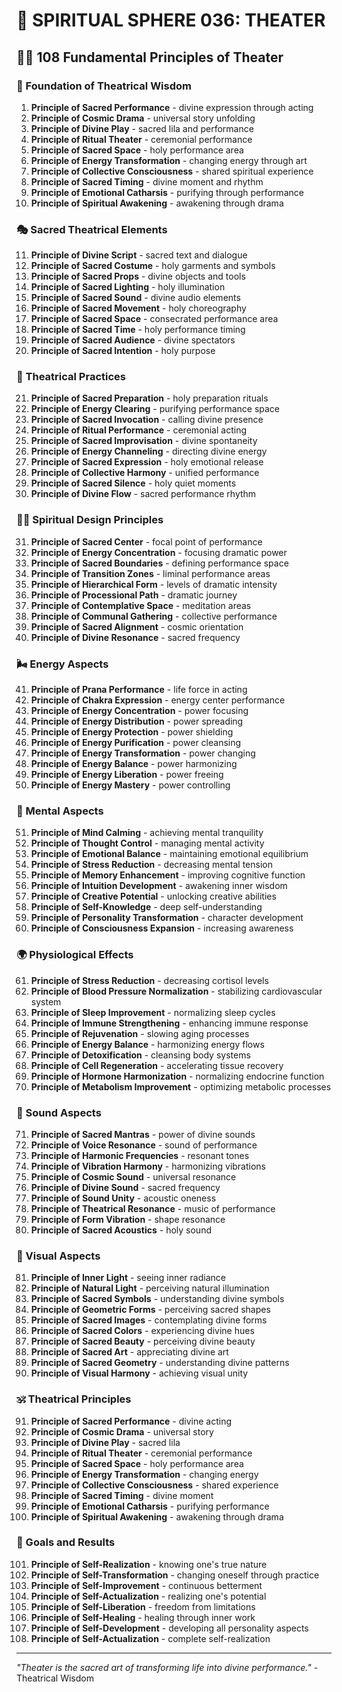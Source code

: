 # 🌟 SPIRITUAL SPHERE 036: THEATER

## 🧘‍♀️ 108 Fundamental Principles of Theater

### 🌌 Foundation of Theatrical Wisdom

1. **Principle of Sacred Performance** - divine expression through acting
2. **Principle of Cosmic Drama** - universal story unfolding
3. **Principle of Divine Play** - sacred lila and performance
4. **Principle of Ritual Theater** - ceremonial performance
5. **Principle of Sacred Space** - holy performance area
6. **Principle of Energy Transformation** - changing energy through art
7. **Principle of Collective Consciousness** - shared spiritual experience
8. **Principle of Sacred Timing** - divine moment and rhythm
9. **Principle of Emotional Catharsis** - purifying through performance
10. **Principle of Spiritual Awakening** - awakening through drama

### 🎭 Sacred Theatrical Elements

11. **Principle of Divine Script** - sacred text and dialogue
12. **Principle of Sacred Costume** - holy garments and symbols
13. **Principle of Sacred Props** - divine objects and tools
14. **Principle of Sacred Lighting** - holy illumination
15. **Principle of Sacred Sound** - divine audio elements
16. **Principle of Sacred Movement** - holy choreography
17. **Principle of Sacred Space** - consecrated performance area
18. **Principle of Sacred Time** - holy performance timing
19. **Principle of Sacred Audience** - divine spectators
20. **Principle of Sacred Intention** - holy purpose

### 🌟 Theatrical Practices

21. **Principle of Sacred Preparation** - holy preparation rituals
22. **Principle of Energy Clearing** - purifying performance space
23. **Principle of Sacred Invocation** - calling divine presence
24. **Principle of Ritual Performance** - ceremonial acting
25. **Principle of Sacred Improvisation** - divine spontaneity
26. **Principle of Energy Channeling** - directing divine energy
27. **Principle of Sacred Expression** - holy emotional release
28. **Principle of Collective Harmony** - unified performance
29. **Principle of Sacred Silence** - holy quiet moments
30. **Principle of Divine Flow** - sacred performance rhythm

### 🧘‍♀️ Spiritual Design Principles

31. **Principle of Sacred Center** - focal point of performance
32. **Principle of Energy Concentration** - focusing dramatic power
33. **Principle of Sacred Boundaries** - defining performance space
34. **Principle of Transition Zones** - liminal performance areas
35. **Principle of Hierarchical Form** - levels of dramatic intensity
36. **Principle of Processional Path** - dramatic journey
37. **Principle of Contemplative Space** - meditation areas
38. **Principle of Communal Gathering** - collective performance
39. **Principle of Sacred Alignment** - cosmic orientation
40. **Principle of Divine Resonance** - sacred frequency

### 🌬️ Energy Aspects

41. **Principle of Prana Performance** - life force in acting
42. **Principle of Chakra Expression** - energy center performance
43. **Principle of Energy Concentration** - power focusing
44. **Principle of Energy Distribution** - power spreading
45. **Principle of Energy Protection** - power shielding
46. **Principle of Energy Purification** - power cleansing
47. **Principle of Energy Transformation** - power changing
48. **Principle of Energy Balance** - power harmonizing
49. **Principle of Energy Liberation** - power freeing
50. **Principle of Energy Mastery** - power controlling

### 🧠 Mental Aspects

51. **Principle of Mind Calming** - achieving mental tranquility
52. **Principle of Thought Control** - managing mental activity
53. **Principle of Emotional Balance** - maintaining emotional equilibrium
54. **Principle of Stress Reduction** - decreasing mental tension
55. **Principle of Memory Enhancement** - improving cognitive function
56. **Principle of Intuition Development** - awakening inner wisdom
57. **Principle of Creative Potential** - unlocking creative abilities
58. **Principle of Self-Knowledge** - deep self-understanding
59. **Principle of Personality Transformation** - character development
60. **Principle of Consciousness Expansion** - increasing awareness

### 🌍 Physiological Effects

61. **Principle of Stress Reduction** - decreasing cortisol levels
62. **Principle of Blood Pressure Normalization** - stabilizing cardiovascular system
63. **Principle of Sleep Improvement** - normalizing sleep cycles
64. **Principle of Immune Strengthening** - enhancing immune response
65. **Principle of Rejuvenation** - slowing aging processes
66. **Principle of Energy Balance** - harmonizing energy flows
67. **Principle of Detoxification** - cleansing body systems
68. **Principle of Cell Regeneration** - accelerating tissue recovery
69. **Principle of Hormone Harmonization** - normalizing endocrine function
70. **Principle of Metabolism Improvement** - optimizing metabolic processes

### 🎵 Sound Aspects

71. **Principle of Sacred Mantras** - power of divine sounds
72. **Principle of Voice Resonance** - sound of performance
73. **Principle of Harmonic Frequencies** - resonant tones
74. **Principle of Vibration Harmony** - harmonizing vibrations
75. **Principle of Cosmic Sound** - universal resonance
76. **Principle of Divine Sound** - sacred frequency
77. **Principle of Sound Unity** - acoustic oneness
78. **Principle of Theatrical Resonance** - music of performance
79. **Principle of Form Vibration** - shape resonance
80. **Principle of Sacred Acoustics** - holy sound

### 🌈 Visual Aspects

81. **Principle of Inner Light** - seeing inner radiance
82. **Principle of Natural Light** - perceiving natural illumination
83. **Principle of Sacred Symbols** - understanding divine symbols
84. **Principle of Geometric Forms** - perceiving sacred shapes
85. **Principle of Sacred Images** - contemplating divine forms
86. **Principle of Sacred Colors** - experiencing divine hues
87. **Principle of Sacred Beauty** - perceiving divine beauty
88. **Principle of Sacred Art** - appreciating divine art
89. **Principle of Sacred Geometry** - understanding divine patterns
90. **Principle of Visual Harmony** - achieving visual unity

### 🕉️ Theatrical Principles

91. **Principle of Sacred Performance** - divine acting
92. **Principle of Cosmic Drama** - universal story
93. **Principle of Divine Play** - sacred lila
94. **Principle of Ritual Theater** - ceremonial performance
95. **Principle of Sacred Space** - holy performance area
96. **Principle of Energy Transformation** - changing energy
97. **Principle of Collective Consciousness** - shared experience
98. **Principle of Sacred Timing** - divine moment
99. **Principle of Emotional Catharsis** - purifying performance
100. **Principle of Spiritual Awakening** - awakening through drama

### 🚀 Goals and Results

101. **Principle of Self-Realization** - knowing one's true nature
102. **Principle of Self-Transformation** - changing oneself through practice
103. **Principle of Self-Improvement** - continuous betterment
104. **Principle of Self-Actualization** - realizing one's potential
105. **Principle of Self-Liberation** - freedom from limitations
106. **Principle of Self-Healing** - healing through inner work
107. **Principle of Self-Development** - developing all personality aspects
108. **Principle of Self-Actualization** - complete self-realization

---

*"Theater is the sacred art of transforming life into divine performance."* - Theatrical Wisdom
